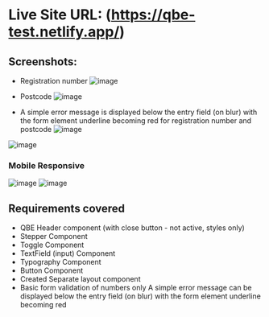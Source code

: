 # Live Site URL: (https://qbe-test.netlify.app/)

## Screenshots:
- Registration number
![image](https://user-images.githubusercontent.com/64194749/184872826-8571732d-046e-48ad-b73c-25b135580515.png)
- Postcode
![image](https://user-images.githubusercontent.com/64194749/184872883-3cb168f6-3725-43c3-b836-f60a252499ba.png)

- A simple error message is displayed below the entry field (on blur) with
the form element underline becoming red for registration number and postcode
![image](https://user-images.githubusercontent.com/64194749/184873071-43a750fe-5abc-4600-b937-502c231ce430.png)


![image](https://user-images.githubusercontent.com/64194749/184873311-86dbce5c-6f95-4d2c-936d-e8b7920a4071.png)

### Mobile Responsive
![image](https://user-images.githubusercontent.com/64194749/184873634-faa255ed-a247-4b59-9583-1a0055c9a589.png)
![image](https://user-images.githubusercontent.com/64194749/184873699-9d0cc434-86ed-4cea-96b8-08bec2a43f55.png)

## Requirements covered
- QBE Header component (with close button - not active, styles only)
- Stepper Component
- Toggle Component
- TextField (input) Component
- Typography Component 
- Button Component
- Created Separate layout component 
- Basic form validation of numbers only
A simple error message can be displayed below the entry field (on blur) with
the form element underline becoming red

